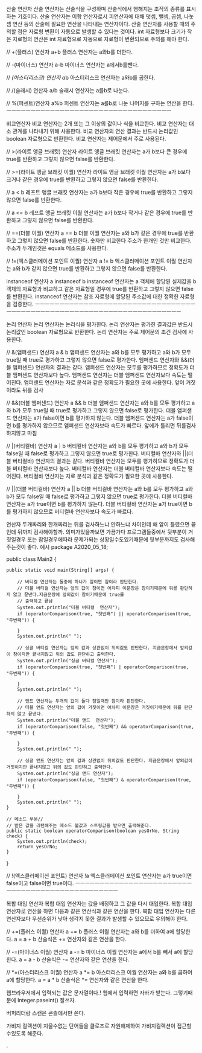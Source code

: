 산술 연산자
산술 연산자는 산술식을 구성하며 산술식에서 행해지는 조작의 종류를 표시하는 기호이다.
산술 연산자는 이항 연산자로서 피연산자에 대해 덧셈, 뺄셈, 곱셈, 나눗셈 연산 등의 산술에 필요한
연산을 나타내는 연산자이다. 산술 연산자를 사용할 때의 주의할 점은 자료형 변환이 자동으로 발생할 수 있다는 것이다.
int 자료형보다 크기가 작은 자료형의 연산은 int 자료형으로 자동으로 자료형이 변환되므로 주의를 해야 한다.

// +(플러스) 연산자 a+b
플러스 연산자는 a와b를 더한다.

// -(마이너스) 연산자 a-b
마이너스 연산자는 a에서b를뺀다.

// *(아스터리스크) 연산자 a*b
아스터리스크 연산자는 a와b를 곱한다.

// /(슬래시) 연산자 a/b
슬래시 연산자는 a를b로 나눈다.

// %(퍼센트)연산자 a%b
퍼센트 연산자는 a를b로 나눈 나머지를 구하는 연산을 한다.
ㅡㅡㅡㅡㅡㅡㅡㅡㅡㅡㅡㅡㅡㅡㅡㅡㅡㅡㅡㅡㅡㅡㅡㅡㅡㅡㅡㅡㅡㅡㅡㅡㅡㅡ

비교연산자
비교 연산자는 2개 또는 그 이상의 값이나 식을 비교한다. 비교 연산자는 대소 관계를 나타내기 위해 사용한다.
비교 연산자의 연산 결과는 반드시 논리값인 boolean 자료형으로 반환한다. 비교 연산자는 제어문에서 주로 사용된다.

// >(라이트 앵글 브래킷) 연산자
라이트 앵글 브래킷 연산자는 a가 b보다 큰 경우에 true를 반환하고 그렇지 않으면 false를 반환한다.

// >=(라이트 앵글 브래킷 이퀄) 연산자
라이트 앵글 브래킷 이퀄 연산자는 a가 b보다 크거나 같은 경우에 true를 반환하고 그렇지 않으면 false를 반환한다.

// a < b
레프트 앵글 브래킷 연산자는 a가 b보다 작은 경우에 true를 반환하고 그렇지 않으면 false를 반환한다.

// a <= b
레프트 앵글 브래킷 이퀄 연산자는 a가 b보다 작거나 같은 경우에 true를 반환하고 그렇지 않으면 false를 반환한다.

// ==(더블 이퀄) 연산자 a == b
더블 이퀄 연산자는 a와 b가 같은 경우에 true를 반환하고 그렇지 않으면 false를 반환한다.
숫자만 비교한다 주소가 한개인 것만 비교한다.
주소가 두개인것은 equals 메소드를 사용한다.

// !=(엑스클러메이션 포인트 이퀄) 연산자 a != b
엑스클러메이션 포인트 이퀄 연산자는 a와 b가 같지 않으면 true를 반환하고 그렇지 않으면 false를
반환한다.

instanceof 연산자  a instanceof b
instanceof 연산자는 a 객체에 할당된 실제값을 b 객체의 자료형과 비교하고 같은 자료형일 경우에
true를 반환하고 그렇지 않으면 false를 반환한다. instanceof 연산자는 참조 자료형에 할당된 주소값에 대한 정확한 자료형을 검증한다.
ㅡㅡㅡㅡㅡㅡㅡㅡㅡㅡㅡㅡㅡㅡㅡㅡㅡㅡㅡㅡㅡㅡㅡㅡㅡㅡㅡㅡㅡㅡㅡㅡㅡㅡㅡㅡㅡㅡㅡㅡㅡㅡㅡㅡㅡㅡㅡㅡㅡㅡㅡㅡㅡㅡㅡㅡㅡㅡㅡㅡㅡㅡㅡㅡㅡㅡㅡㅡㅡ

논리 연산자
논리 연산자는 논리식을 평가한다. 논리 연산자는 평가한 결과값은 반드시 논리값인 boolean 자료형으로 반환한다.
논리 연산자는 주로 제어문의 조건 검사에 사용한다.

// &(앰퍼샌드) 연산자 a & b
앰퍼샌드 연산자는 a와 b를 모두 평가하고 a와 b가 모두 true일 때 true로 평가하고 그렇지 않으면 false로 평가한다.
앰퍼샌드 연산자와 &&(더블 앰퍼샌드) 연산자의 결과는 같다. 앰퍼샌드 연산자는 모두를 평가하므로 정확도가 더블 앰퍼샌드 연산자보다 높다.
앰퍼샌드 연산자는 더블 앰퍼샌드 연산자보다 속도는 떨어진다. 앰퍼샌드 연산자는 자료 분석과 같은 정확도가 필요한 곳에 사용한다.
앞이 거짓이라도 뒤를 검사

// &&(더블 앰퍼샌드) 연산자 a && b
더블 앰퍼샌드 연산자는 a와 b를 모두 평가하고 a와 b가 모두 true일 때 true로 평가하고 그렇지 않으면 false로 평가한다.
더블 앰퍼샌드 연산자는 a가 false이면 b를 평가하지 않는다. 더블 앰퍼샌드 연산자는 a가 false이면 b를 평가하지 않으므로 앰퍼샌드 연산자보다 
속도가 빠르다. 앞에가 틀리면 뒤를검사하지않고 마침

// |(버티컬바) 연산자 a｜b
버티컬바 연산자는 a와 b를 모두 평가하고 a와 b가 모두 false일 때 false로 평가하고 그렇지 않으면 true로 평가한다.
버티컬바 연산자와 ||(더블 버티컬바) 연산자의 결과는 같다. 버티컬바 연산자는 모두를 평가하므로 정확도가 더블 버티컬바 연산자보다 높다.
버티컬바 연산자는 더블 버티컬바 연산자보다 속도는 떨어진다. 버티컬바 연산자는 자료 분석과 같은 정확도가 필요한 곳에 사용한다.

// ||(더블 버티컬바) 연산자 a || b
더블 버티컬바 연산자는 a와 b를 모두 평가하고 a와 b가 모두 false일 때 false로 평가하고 그렇지 않으면 true로 평가한다.
더블 버티컬바 연산자는 a가 true이면 b를 평가하지 않는다. 더블 버티컬바 연산자는 a가 true이면 b를 평가하지 않으므로 버티컬바 연산자보다 속도가 빠르다. 

연산자 두개짜리와 한개짜리는 뒤를 검사하느냐 안하느냐 차이인데 왜 앞이 틀렸으면 끝인데 뒤까지 검사해야할까. 의미가있을까보면
가끔가다 프로그램들중에서 뒷부분이 거짓일경우 또는 참일경우에따라 문제가되는 상황일수도있기때문에 뒷부분까지도 검사해주는것이 좋다. 
예시
package A2020_05_18;

public class Main2 {

	public static void main(String[] args) {

		// 버티컬 연산자는 둘중에 하나가 참이면 참이라 판단한다.
		// 더블 버티컬 연산자는 앞의 값이 참이면 어차피 이문장은 참이기때문에 뒤를 판단하지 않고 끝낸다.지금문장에 앞의값이 참이기때문에 true를
		// 출력하고 끝남
		System.out.println("더블 버티컬  연산자");
		if (operatorComparison(true, "첫번째") || operatorComparison(true, "두번째")) {

		}
		System.out.println(" ");

		// 싱글 버티컬 연산자는 앞의 값과 상관없이 뒤의값도 판단한다. 지금문장에서 앞의값이 참이지만 끝내지않고 뒤의 값도 판단하고 출력한다.
		System.out.println("싱글 버티컬 연산자");
		if (operatorComparison(true, "첫번째") | operatorComparison(true, "두번째")) {

		}
		System.out.println(" ");

		// 앤드 연산자는 두개의 값이 둘다 참일때만 참이라 판단한다.
		// 더블 앤드 연산자는 앞의 값이 거짓이면 어차피 이문장은 거짓이기때문에 뒤를 판단하지 않고 끝낸다.
		System.out.println("더블 앤드  연산자");
		if (operatorComparison(false, "첫번째") && operatorComparison(true, "두번째")) {

		}
		System.out.println(" ");

		// 싱글 앤드 연산자는 앞의 값과 상관없이 뒤의값도 판단한다. 지금문장에서 앞의값이 거짓이지만 끝내지않고 뒤의 값도 판단하고 출력한다.
		System.out.println("싱글 앤드 연산자");
		if (operatorComparison(false, "첫번째") & operatorComparison(true, "두번째")) {

		}
		System.out.println(" ");
	}

	// 메소드 부분//
	// 받은 값을 리턴해주는 메소드 불값과 스트링값을 받으면 출력해준다.
	public static boolean operatorComparison(boolean yesOrNo, String check) {
		System.out.println(check);
		return yesOrNo;
	}
}




// !(엑스클러메이션 포인트) 연산자 !a
엑스클러메이션 포인트 연산자는 a가 true이면 false이고 false이면 true이다.
ㅡㅡㅡㅡㅡㅡㅡㅡㅡㅡㅡㅡㅡㅡㅡㅡㅡㅡㅡㅡㅡㅡㅡㅡㅡㅡㅡㅡㅡㅡㅡㅡㅡㅡㅡㅡㅡㅡㅡㅡㅡㅡㅡㅡㅡㅡㅡ

복합 대입 연산자
복합 대입 연산자는 값을 배정하고 그 값을 다시 대입한다. 복합 대입 연산자로 연산을 하면 다음과 같은 연산식과 같은 연산을 한다.
복합 대입 연산자는 다른 연산자보다 우선순위가 낮아 생각지 못한 결과가 발생할 수 있으므로 유의해야 한다.

// +=(플러스 이퀄) 연산자 a += b
플러스 이퀄 연산자는 a와 b를 더하여 a에 할당한다. a = a + b 산술식은 += 연산자와 같은 연산을 한다.

// -=(마이너스 이퀄) 연산자 a -= b
마이너스 이퀄 연산자는 a에서 b를 빼서 a에 할당한다. a = a - b 산술식은 -= 연산자와 같은 연산을 한다.

// *=(아스터리스크 이퀄) 연산자 a *= b
아스터리스크 이퀄 연산자는 a와 b를 곱하여 a에 할당한다.
a = a * b 산술식은 *= 연산자와 같은 연산을 한다.






웹브라우저에서 입력되는 값은 문자열이다.!
웹에서 입력하면 자바가 받는다. 그렇기때문에 Integer.paseint() 잘쓰자.

버퍼리더랑 스캔은 콘솔에서만 쓴다. 

가비지 컬렉션이 지울수없는 단어들을 클로즈로 자원해제하여 가비지컬렉션이 접근할수있도록 해준다.

.








